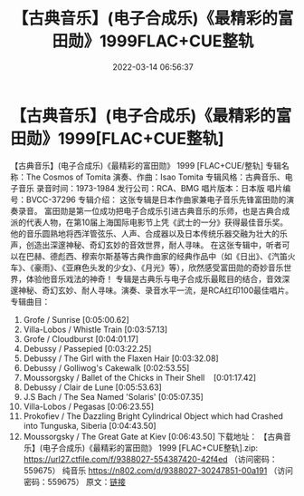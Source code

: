 ﻿---
title: 【古典音乐】(电子合成乐)《最精彩的富田勋》1999FLAC+CUE整轨
date: 2022-03-14 06:56:37
categories: 古典音乐、新世纪、纯音雅乐
tags: 纯音雅乐
---
# 【古典音乐】(电子合成乐)《最精彩的富田勋》1999[FLAC+CUE整轨]

【古典音乐】(电子合成乐)《最精彩的富田勋》 1999 [FLAC+CUE/整轨]
专辑名称：The Cosmos of Tomita
演奏、作曲：Isao Tomita
专辑风格：古典音乐、电子音乐
录音时间：1973-1984
发行公司：RCA、BMG
唱片版本：日本版
唱片编号：BVCC-37296
专辑介绍：
这张专辑是日本作曲家兼电子音乐先锋富田勋的演奏录音。
富田勋是第一位成功把电子合成乐引进古典音乐的乐师，也是古典合成派的代表人物，在第10届上海国际电影节上凭《武士的一分》获得最佳音乐奖。他的音乐圆熟地将西洋管弦乐、人声、合成器以及日本传统乐器交融为壮大的乐声，创造出深邃神秘、奇幻玄妙的音效世界，耐人寻味。
在这张专辑中，听者可以在巴赫、德彪西、穆索尔斯基等古典作曲家的经典作品中（如《日出》、《汽笛火车》、《豪雨》、《亚麻色头发的少女》、《月光》等），欣然感受富田勋的奇妙音乐世界，体验他音乐戏法的神奇！
专辑是古典乐与电子合成乐最眩目的结合，音效深邃神秘、奇幻玄妙、耐人寻味。演奏、录音水平一流，是RCA红印100最佳唱片。
专辑曲目：
01. Grofe / Sunrise
[0:05:00.62]
02. Villa-Lobos / Whistle Train
[0:03:57.13]
03. Grofe / Cloudburst
[0:04:01.17]
04. Debussy / Passepied
[0:03:22.25]
05. Debussy / The Girl with the Flaxen Hair
[0:03:32.08]
06. Debussy / Golliwog's Cakewalk
[0:02:53.55]
07. Moussorgsky / Ballet of the Chicks in Their
Shell    [0:01:17.42]
08. Debussy / Clair de Lune
[0:05:53.63]
09. J.S Bach / The Sea Named 'Solaris'
[0:05:07.35]
10. Villa-Lobos / Pegasas
[0:06:23.55]
11. Prokofiev / The Dazzling Bright Cylindrical Object which
had Crashed into Tunguska, Siberia
[0:04:43.50]
12. Moussorgsky / The Great Gate at Kiev
[0:06:43.50]
下载地址：
【古典音乐】(电子合成乐)《最精彩的富田勋》 1999 [FLAC+CUE整轨].zip: https://url27.ctfile.com/f/9388027-554387420-42f4ed
（访问密码：559675）
纯音乐
https://n802.com/d/9388027-30247851-00a191
（访问密码：559675）
原文：[链接](https://blog.sina.com.cn/s/blog_1647c7e7601030w6o.html)